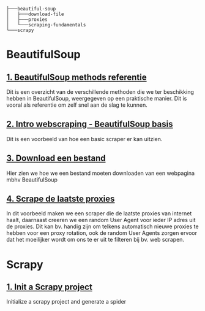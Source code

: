 ```
├───beautiful-soup
│   ├───download-file
│   ├───proxies
│   └───scraping-fundamentals
└───scrapy
```

# BeautifulSoup

## [1. BeautifulSoup methods referentie](./beautiful-soup/beautifulsoup-methods.py)

Dit is een overzicht van de verschillende methoden die we ter beschikking hebben in BeautifulSoup, weergegeven op een praktische manier. Dit is vooral als referentie om zelf snel aan de slag te kunnen.

## [2. Intro webscraping - BeautifulSoup basis](./scraping-fundamentals)

Dit is een voorbeeld van hoe een basic scraper er kan uitzien.

## [3. Download een bestand](./beautiful-soup/download-file/download-file.py)

Hier zien we hoe we een bestand moeten downloaden van een webpagina mbhv BeautifulSoup

## [4. Scrape de laatste proxies](./beautiful-soup/proxies/get_proxies.py)

In dit voorbeeld maken we een scraper die de laatste proxies van internet haalt, daarnaast creeren we een random User Agent voor ieder IP adres uit de proxies.
Dit kan bv. handig zijn om telkens automatisch nieuwe proxies te hebben voor een proxy rotation, ook de random User Agents zorgen ervoor dat het moeilijker wordt om ons te er uit te filteren bij bv. web scrapen.

# Scrapy

## [1. Init a Scrapy project](./scrapy/firstproject)

Initialize a scrapy project and generate a spider